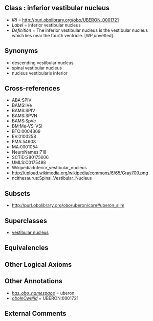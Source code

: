 
## Class : inferior vestibular nucleus

 * *IRI* = http://purl.obolibrary.org/obo/UBERON_0001721
 * *Label* = inferior vestibular nucleus
 * *Definition* = The inferior vestibular nucleus is the vestibular nucleus which lies near the fourth ventricle. [WP,unvetted].

## Synonyms

 * descending vestibular nucleus
 * spinal vestibular nucleus
 * nucleus vestibularis inferior

## Cross-references

 * ABA:SPIV
 * BAMS:IVe
 * BAMS:SPIV
 * BAMS:SPVN
 * BAMS:SpVe
 * BM:Me-VS-VSI
 * BTO:0004369
 * EV:0100258
 * FMA:54608
 * MA:0001054
 * NeuroNames:718
 * SCTID:280175006
 * UMLS:C0175498
 * Wikipedia:Inferior_vestibular_nucleus
 * http://upload.wikimedia.org/wikipedia/commons/6/65/Gray700.png
 * ncithesaurus:Spinal_Vestibular_Nucleus

## Subsets

 * http://purl.obolibrary.org/obo/uberon/core#uberon_slim

## Superclasses

 * [vestibular nucleus](../../UBERON/28/UBERON_0007228.md)

## Equivalencies


## Other Logical Axioms


## Other Annotations

 * *[has_obo_namespace](../../ce/oboInOwl#hasOBONamespace.md)* = uberon
 * *[oboInOwl#id](../../id/oboInOwl#id.md)* = UBERON:0001721

## External Comments

